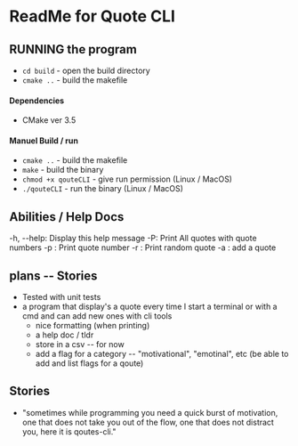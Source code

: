 # ReadMe for Quote CLI

## RUNNING the program
- `cd build`    - open the build directory
- `cmake ..`    - build the makefile

#### Dependencies
- CMake ver 3.5

#### Manuel Build / run
- `cmake ..`            - build the makefile
- `make`                - build the binary
- `chmod +x qouteCLI`   - give run permission (Linux / MacOS)
- `./qouteCLI`          - run the binary (Linux / MacOS)

## Abilities / Help Docs
-h, --help:     Display this help message
-P:             Print All quotes with quote numbers
-p <quote-num>: Print quote number
-r :            Print random quote
-a :            add a quote

## plans -- Stories
- Tested with unit tests
- a program that display's a quote every time I start a terminal or with a cmd and can add new ones with cli tools
    - nice formatting (when printing)
    - a help doc / tldr
    - store in a csv -- for now
    - add a flag for a category -- "motivational", "emotinal", etc (be able to add and list flags for a qoute)

## Stories
- "sometimes while programming you need a quick burst of motivation, one that does not take you out of the flow, one that does not distract you, here it is qoutes-cli."

